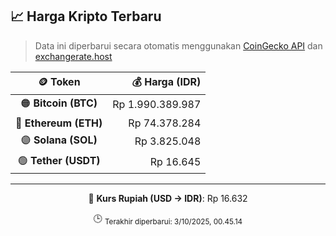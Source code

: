 

<!-- HARGA_KRIPTO -->
## 📈 Harga Kripto Terbaru

> Data ini diperbarui secara otomatis menggunakan [CoinGecko API](https://www.coingecko.com/) dan [exchangerate.host](https://exchangerate.host/)

<div align="center">

| 🪙 Token | 💰 Harga (IDR) |
|:------:|---------------:|
| 🟠 **Bitcoin (BTC)**   | Rp 1.990.389.987 |
| 🔵 **Ethereum (ETH)**  | Rp 74.378.284 |
| 🟣 **Solana (SOL)**    | Rp 3.825.048 |
| 🟢 **Tether (USDT)**   | Rp 16.645 |

---

💱 **Kurs Rupiah (USD → IDR)**: Rp 16.632

🕒 <sub>Terakhir diperbarui: 3/10/2025, 00.45.14</sub>

</div>
<!-- /HARGA_KRIPTO -->
